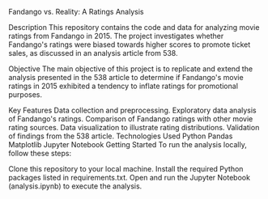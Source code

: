 Fandango vs. Reality: A Ratings Analysis

Description
This repository contains the code and data for analyzing movie ratings from Fandango in 2015. The project investigates whether Fandango's ratings were biased towards higher scores to promote ticket sales, as discussed in an analysis article from 538.

Objective
The main objective of this project is to replicate and extend the analysis presented in the 538 article to determine if Fandango's movie ratings in 2015 exhibited a tendency to inflate ratings for promotional purposes.

Key Features
Data collection and preprocessing.
Exploratory data analysis of Fandango's ratings.
Comparison of Fandango ratings with other movie rating sources.
Data visualization to illustrate rating distributions.
Validation of findings from the 538 article.
Technologies Used
Python
Pandas
Matplotlib
Jupyter Notebook
Getting Started
To run the analysis locally, follow these steps:

Clone this repository to your local machine.
Install the required Python packages listed in requirements.txt.
Open and run the Jupyter Notebook (analysis.ipynb) to execute the analysis.

